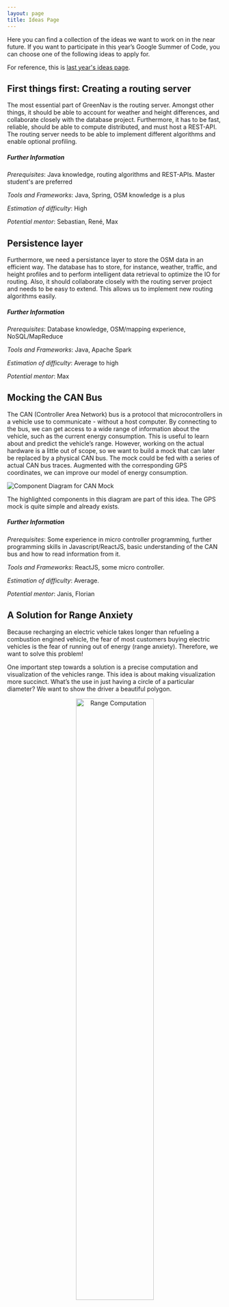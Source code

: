 ```yaml
---
layout: page
title: Ideas Page
---
```


Here you can find a collection of the ideas we want to work on in the near future. If you want to participate in this year’s Google Summer of Code, you can choose one of the following ideas to apply for. 

For reference, this is [last year's ideas page](/news/2016-05-29-gosc2016/).


## First things first: Creating a routing server

The most essential part of GreenNav is the routing server. Amongst other things, it should be able to account for weather and height differences, and collaborate closely with the database project. Furthermore, it has to be fast, reliable, should be able to compute distributed, and must host a REST-API. The routing server needs to be able to implement different algorithms and enable optional profiling.

##### Further Information

*Prerequisites*: Java knowledge, routing algorithms and REST-APIs. Master student's are preferred

*Tools and Frameworks*: Java, Spring, OSM knowledge is a plus

*Estimation of difficulty*: High

*Potential mentor*: Sebastian, René, Max


## Persistence layer

Furthermore, we need a persistance layer to store the OSM data in an efficient way. The database has to store, for instance, weather, traffic, and height profiles and to perform intelligent data retrieval to optimize the IO for routing. Also, it should collaborate closely with the routing server project and needs to be easy to extend. This allows us to implement new routing algorithms easily.

##### Further Information

*Prerequisites*: Database knowledge, OSM/mapping experience, NoSQL/MapReduce

*Tools and Frameworks*: Java, Apache Spark

*Estimation of difficulty*: Average to high

*Potential mentor*: Max


## Mocking the CAN Bus

The CAN (Controller Area Network) bus is a protocol that microcontrollers in a vehicle use to communicate - without a host computer. By connecting to the bus, we can get access to a wide range of information about the vehicle, such as the current energy consumption. This is useful to learn about and predict the vehicle’s range. However, working on the actual hardware is a little out of scope, so we want to build a mock that can later be replaced by a physical CAN bus. 
The mock could be fed with a series of actual CAN bus traces. Augmented with the corresponding GPS coordinates, we can improve our model of energy consumption.

![Component Diagram for CAN Mock](./ideas_page_can_mock.png "Component Diagram for CAN Mock")

The highlighted components in this diagram are part of this idea. The GPS mock is quite simple and already exists.

##### Further Information

*Prerequisites*: Some experience in micro controller programming, further programming skills in Javascript/ReactJS, basic understanding of the CAN bus and how to read information from it.

*Tools and Frameworks*: ReactJS, some micro controller.

*Estimation of difficulty*: Average.

*Potential mentor*: Janis, Florian


## A Solution for Range Anxiety

Because recharging an electric vehicle takes longer than refueling a combustion engined vehicle, the fear of most customers buying electric vehicles is the fear of running out of energy (range anxiety). Therefore, we want to solve this problem! 

One important step towards a solution is a precise computation and visualization of the vehicles range. This idea is about making visualization more succinct. What’s the use in just having a circle of a particular diameter? We want to show the driver a beautiful polygon.

<div style="text-align: center">
<img style="width: 60%" alt="Range Computation" src="ideas_page_range.png" />
</div>

This range polygon was created by segmenting the search space into 32 slices and taking the most distant vertex in each segment. Those are connected to form the polygon. This quite naive method is okay for starters, but there are various problems that we want to solve:

- Some places may be mistakenly marked as reachable, especially in mountainous areas.
- Some places may be mistakenly marked as non-reachable, because the slicing simplifies the polygon too much.
- The reachability decision is binary, but of of course some places can be reached with a lesser probability, for example those at the border of the polygon.
- Actually, two polygons are interesting: We want to see which places we can reach, and we also want to see a polygon describing the places that we can reach and also return home from, which is approximately half as big.

##### Further Information

*Prerequisites*: Knowledge about geographic coordinates and their transformations, programming skills in Javascript/ReactJS, basic understanding of the needs of electric vehicle drivers.

*Tools and Frameworks*: Javascript, ReactJS.

*Estimation of difficulty*: Easy to average.

*Potential mentor*: Fabian, Franz


## Prediction of energy consumption of electric vehicles

To predict the energy consumption of certain types of vehicles regarding the parameters of the taken route, we want to utilize machine learning methods. However, the main challenge here is to find suitable data for training and testing as well as deriving an architecture that is able to pecisely predict the energy consumption of different types of electric vehicles.

##### Further Information

*Prerequisites*: Experience in machine learning, knowledge in the framework of your choice

*Tools and Frameworks*: Machine learning framework of your choice (using Keras is suggested).

*Estimation of difficulty*: Average to difficult.

*Potential mentor*: Florian


## Charging Stations / Points of Interest

Unfortunately, charging stations are still quite sparse in many regions. Therefore, drivers of electric vehicles usually need to plan longer trips carefully. We want to provide the user with information about charging stations in the proximity of the chosen route. 

Furthermore, GreenNav is also about a sustainable and green lifestyle, so we want to add information about sustainable clothing shops, biological food markets, or any other location that our user group is interested in.

##### Further Information

*Prerequisites*: Basic knowledge in data processing to integrate the relevant information (ideally with OSM) into our database.

*Tools and Frameworks*: OSM, Javascript/ReactJS.

*Estimation of difficulty*: Average to difficult.

*Potential mentor*: Bruno, René


## Routing Benchmarks

Because we are also working on the routing algorithms, we want to measure and visualize our experiments. This is all about accurate measurement gathering and fancy visualizations.

In general, an algorithm may be seen as a black box. The input is transformed after some time to an output. We are interested, for instance, in running time and memory consumption. However, modern routing algorithms need to perform precomputations, such that queries can be answered more efficiently. This breaks the black box idea and we are therefore interested in a lot more aspects. Basically, two steps need to be measured: the precomputation and the query. Amongst other things, we are interested in:

- precomputation time
- precomputation memory/space consumption
- adaptation time on network changes
- query times
- query memory consumption
- number of visited vertices
- number of relaxed edges

Some of our algorithms are going to be implemented on the JVM, so one obvious choice would be to use JConsole, a built-in monitoring tool for the JVM.

Here are some visualizations we want to create:

<div style="text-align: center">
<img style="width: 40%" alt="Example Dijkstra Search" src="ideas_page_benchmark_map_dijkstra.gif" />
<img style="width: 40%" alt="Example A* Search" src="ideas_page_benchmark_map_astar.gif" />
<img style="width: 80%" alt="Example Efficiency Plot" src="ideas_page_benchmark_plot.png" />
</div>

##### Further Information

*Prerequisites*: Interest in scientific benchmarking, programming skills in Java/Scala, basic understanding of the JVM.

*Tools and Frameworks*: JConsole, JVM, ReactJS, some chart library (e.g. react-chartjs).

*Estimation of difficulty*: Average, can be tailored to fit the student's prior knowledge.

*Potential mentor*: Franz, Bruno


## Intermodality with GreenNav

This is about your creative ideas! There are many ways to make sustainable mobility more efficient, more comfortable, more reliable. Intermodality describes a route, in which you combine different kinds of transportation. Because electric vehicles are limited in range, a combination with rail traffic would be ideal. Let us hear about your suggestion for how this could be achieved.

<div style="text-align:center">
<img style="width:70%" src="ideas_page_intermodality.png"/>
</div>

##### Further Information

*Prerequisites*: Depends on your idea

*Tools and Frameworks*: It should fit our setting of Javascript/ReactJS on the frontend and maybe NodeJS or Java/Scala in the backend.

*Estimation of difficulty*: Depends, average to difficult.

*Potential mentor*: Bruno, Sebastian


## Traffic avoidance

One way to preserve energy is by avoiding traffic. Google does already give you the possibility to get notified when you have to leave - we want to go one step further and give more accurate energy consumption predictions by taking the traffic into account. This project does require a lot of collaboration with the database and the routing server student but can be solved independently. Data gathering and statistics are a huge part.

##### Further Information

*Prerequisites*: Statistics for time series prediction/data science, Java

*Tools and Frameworks*: Ideally Java or Scala, some statistics tools, general tinkering required!

*Estimation of difficulty*: Beginner to average

*Potential mentor*: Franz, Bruno


## Algorithmic visualization

One big reason for the GreenNav project to exist is that there are no dedicated easy-to-use routing algorithm development libraries. We aim to enable students and universities to make the field more interesting and approachable by providing the framework to implement new ideas fast and effortless. Especially the visualizations should yield insight into the inner workings. In this project, the student would implement one new algorithm and develop some visualizations for the front end.

##### Further Information

*Prerequisites*: Routing algorithms, visualization techniques

*Tools and Frameworks*: Java and JavaScript, D3.js is a plus
 
*Estimation of difficulty*: Beginner to average

*Potential mentor*: Bruno, Sebastian, Florian
